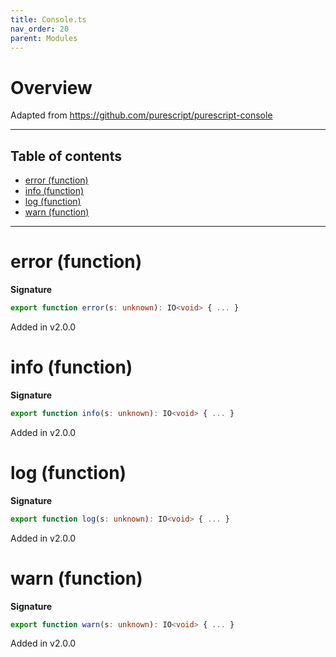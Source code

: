 ```yaml
---
title: Console.ts
nav_order: 20
parent: Modules
---
```


# Overview

Adapted from https://github.com/purescript/purescript-console

---

<h2 class="text-delta">Table of contents</h2>

- [error (function)](#error-function)
- [info (function)](#info-function)
- [log (function)](#log-function)
- [warn (function)](#warn-function)

---

# error (function)

**Signature**

```ts
export function error(s: unknown): IO<void> { ... }
```

Added in v2.0.0

# info (function)

**Signature**

```ts
export function info(s: unknown): IO<void> { ... }
```

Added in v2.0.0

# log (function)

**Signature**

```ts
export function log(s: unknown): IO<void> { ... }
```

Added in v2.0.0

# warn (function)

**Signature**

```ts
export function warn(s: unknown): IO<void> { ... }
```

Added in v2.0.0
